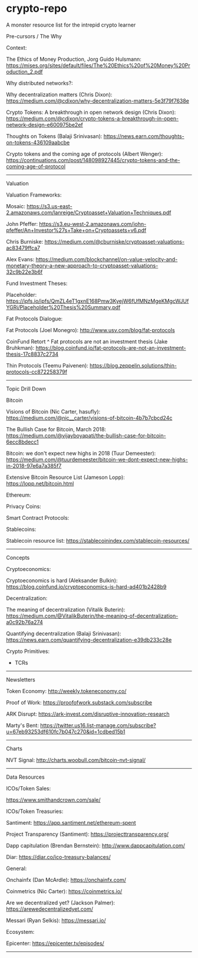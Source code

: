 # crypto-repo
A monster resource list for the intrepid crypto learner

Pre-cursors / The Why

Context:

The Ethics of Money Production,  Jorg Guido Hulsmann: https://mises.org/sites/default/files/The%20Ethics%20of%20Money%20Production_2.pdf

Why distributed networks?:



Why decentralization matters (Chris Dixon): https://medium.com/@cdixon/why-decentralization-matters-5e3f79f7638e

Crypto Tokens: A breakthrough in open network design (Chris Dixon): https://medium.com/@cdixon/crypto-tokens-a-breakthrough-in-open-network-design-e600975be2ef

Thoughts on Tokens (Balaji Srinivasan): https://news.earn.com/thoughts-on-tokens-436109aabcbe

Crypto tokens and the coming age of protocols (Albert Wenger): https://continuations.com/post/148098927445/crypto-tokens-and-the-coming-age-of-protocol



-------------------------

Valuation

Valuation Frameworks:

Mosaic: https://s3.us-east-2.amazonaws.com/lanreige/Cryptoasset+Valuation+Techniques.pdf

John Pfeffer: https://s3.eu-west-2.amazonaws.com/john-pfeffer/An+Investor%27s+Take+on+Cryptoassets+v6.pdf

Chris Burniske: https://medium.com/@cburniske/cryptoasset-valuations-ac83479ffca7

Alex Evans: https://medium.com/blockchannel/on-value-velocity-and-monetary-theory-a-new-approach-to-cryptoasset-valuations-32c9b22e3b6f


Fund Investment Theses:

Placeholder: https://ipfs.io/ipfs/QmZL4eT1gxnE168Pmw3KyejW6fUfMNzMgeKMgcWJUfYGRj/Placeholder%20Thesis%20Summary.pdf

Fat Protocols Dialogue:

Fat Protocols (Joel Monegro): http://www.usv.com/blog/fat-protocols

CoinFund Retort ^ Fat protocols are not an investment thesis (Jake Bruhkman): https://blog.coinfund.io/fat-protocols-are-not-an-investment-thesis-17c8837c2734

Thin Protocols (Teemu Paivenen): https://blog.zeppelin.solutions/thin-protocols-cc872258379f

--------------------------

Topic Drill Down

Bitcoin



Visions of Bitcoin (Nic Carter, hasufly): https://medium.com/@nic__carter/visions-of-bitcoin-4b7b7cbcd24c

The Bullish Case for Bitcoin, March 2018: https://medium.com/@vijayboyapati/the-bullish-case-for-bitcoin-6ecc8bdecc1

Bitcoin: we don't expect new highs in 2018 (Tuur Demeester): https://medium.com/@tuurdemeester/bitcoin-we-dont-expect-new-highs-in-2018-97e6a7a385f7

Extensive Bitcoin Resource List (Jameson Lopp): https://lopp.net/bitcoin.html


Ethereum:


Privacy Coins:


Smart Contract Protocols:


Stablecoins:

Stablecoin resource list: https://stablecoinindex.com/stablecoin-resources/


--------------------

Concepts

Cryptoeconomics:

Cryptoeconomics is hard (Aleksander Bulkin): https://blog.coinfund.io/cryptoeconomics-is-hard-ad401b2428b9


Decentralization:

The meaning of decentralization (Vitalik Buterin): https://medium.com/@VitalikButerin/the-meaning-of-decentralization-a0c92b76a274

Quantifying decentralization (Balaji Srinivasan): https://news.earn.com/quantifying-decentralization-e39db233c28e


Crypto Primitives:

- TCRs


--------------------------

Newsletters

Token Economy: http://weekly.tokeneconomy.co/

Proof of Work: https://proofofwork.substack.com/subscribe

ARK Disrupt: https://ark-invest.com/disruptive-innovation-research

Marty's Bent: https://twitter.us16.list-manage.com/subscribe?u=67eb93253df610fc7b047c270&id=1cdbed15b1

----------------------------------

Charts

NVT Signal: http://charts.woobull.com/bitcoin-nvt-signal/

----------------------------------

Data Resources

ICOs/Token Sales:

https://www.smithandcrown.com/sale/

ICOs/Token Treasuries:

Santiment: https://app.santiment.net/ethereum-spent

Project Transparency (Santiment): https://projecttransparency.org/

Dapp capitulation (Brendan Bernstein): http://www.dappcapitulation.com/

Diar: https://diar.co/ico-treasury-balances/

General:

Onchainfx (Dan McArdle): https://onchainfx.com/

Coinmetrics (Nic Carter): https://coinmetrics.io/

Are we decentralized yet? (Jackson Palmer): https://arewedecentralizedyet.com/

Messari (Ryan Selkis): https://messari.io/

Ecosystem:

Epicenter: https://epicenter.tv/episodes/

---------------------------------

